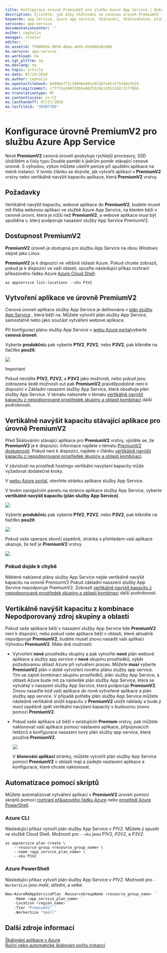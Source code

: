 ```yaml
---
title: Konfigurace úrovně PremiumV2 pro službu Azure App Service | Dokumentace Microsoftu
description: Zjistěte, jak díky škálování na cenovou úroveň PremiumV2 lepší výkon pro webové, mobilní a API aplikace ve službě Azure App Service.
keywords: app service, azure app service, škálování, škálovatelné, plán služby App Service, náklady služby App Service
services: app-service
documentationcenter: ''
author: cephalin
manager: cfowler
editor: ''
ms.assetid: ff00902b-9858-4bee-ab95-d3406018c688
ms.service: app-service
ms.workload: na
ms.tgt_pltfrm: na
ms.devlang: na
ms.topic: article
ms.date: 07/25/2018
ms.author: cephalin
ms.openlocfilehash: 04996e772c2989be89ce551bfa45c57154de7b2d
ms.sourcegitcommit: cfff72e240193b5a802532de12651162c31778b6
ms.translationtype: MT
ms.contentlocale: cs-CZ
ms.lasthandoff: 07/27/2018
ms.locfileid: "39307785"
---
```

# <a name="configure-premiumv2-tier-for-azure-app-service"></a>Konfigurace úrovně PremiumV2 pro službu Azure App Service

Nové **PremiumV2** cenová úroveň poskytuje rychlejší procesory, SSD úložištěm a čísly typu Double paměti k jádrům poměr stávající cenové úrovně. S výhodou, výkon můžete ušetřit peníze při spuštění aplikace na méně instancí. V tomto článku se dozvíte, jak vytvořit aplikaci v **PremiumV2** vrstvy nebo vertikálně navýšit kapacitu aplikace, která **PremiumV2** vrstvy.

## <a name="prerequisites"></a>Požadavky

Vertikálně navýšit kapacitu, webové aplikace do **PremiumV2**, budete muset mít třeba webovou aplikaci ve službě Azure App Service, na kterém běží v cenové úrovni, která je nižší než **PremiumV2**, a webové aplikace musí být spuštěna v, který podporuje nasazení služby App Service PremiumV2.

<a name="availability"></a>

## <a name="premiumv2-availability"></a>Dostupnost PremiumV2

**PremiumV2** úroveň je dostupná pro službu App Service na obou _Windows_ stejně jako _Linux_.

**PremiumV2** je k dispozici ve většině oblastí Azure. Pokud chcete zobrazit, pokud je k dispozici ve vaší oblasti, spusťte následující příkaz rozhraní příkazového řádku Azure [Azure Cloud Shell](../cloud-shell/overview.md):

```azurecli-interactive
az appservice list-locations --sku P1V2
```

<a name="create"></a>

## <a name="create-an-app-in-premiumv2-tier"></a>Vytvoření aplikace ve úrovně PremiumV2

Cenová úroveň aplikace služby App Service je definována v [plán služby App Service](azure-web-sites-web-hosting-plans-in-depth-overview.md) , která běží na. Můžete vytvořit plán služby App Service, samostatně nebo jako součást vytváření webové aplikace.

Při konfiguraci plánu služby App Service v <a href="https://portal.azure.com" target="_blank">webu Azure portal</a>vyberte **cenová úroveň**. 

Vyberte **produkční**a pak vyberte **P1V2**, **P2V2**, nebo **P3V2**, pak klikněte na tlačítko **použít**.

![](media/app-service-configure-premium-tier/scale-up-tier-select.png)

> [!IMPORTANT] 
> Pokud nevidíte **P1V2**, **P2V2**, a **P3V2** jako možnosti, nebo pokud jsou zobrazena šedě možnosti out pak **PremiumV2** pravděpodobně není k dispozici v Základní nasazení služby App Service, která obsahuje plán služby App Service. V tématu naleznete v tématu [vertikálně navýšit kapacitu z nepodporované prostředek skupiny a oblasti kombinaci](#unsupported) další podrobnosti.

## <a name="scale-up-an-existing-app-to-premiumv2-tier"></a>Vertikálně navýšit kapacitu stávající aplikace pro úrovně PremiumV2

Před Škálováním stávající aplikace pro **PremiumV2** vrstvy, ujistěte se, že **PremiumV2** je k dispozici. Informace najdete v tématu [PremiumV2 dostupnosti](#availability). Pokud není k dispozici, najdete v článku [vertikálně navýšit kapacitu z nepodporované prostředek skupiny a oblasti kombinaci](#unsupported).

V závislosti na prostředí hostingu vertikální navýšení kapacity může vyžadovat dodatečné kroky. 

V <a href="https://portal.azure.com" target="_blank">webu Azure portal</a>, otevřete stránku aplikace služby App Service.

V levém navigačním panelu na stránce aplikace služby App Service, vyberte **vertikálně navýšit kapacitu (plán služby App Service)**.

![](media/app-service-configure-premium-tier/scale-up-tier-portal.png)

Vyberte **produkční**a pak vyberte **P1V2**, **P2V2**, nebo **P3V2**, pak klikněte na tlačítko **použít**.

![](media/app-service-configure-premium-tier/scale-up-tier-select.png)

Pokud vaše operace skončí úspěšně, stránka s přehledem vaší aplikace ukazuje, že teď je **PremiumV2** vrstvy.

![](media/app-service-configure-premium-tier/finished.png)

### <a name="if-you-get-an-error"></a>Pokud dojde k chybě

Některé nabízené plány služby App Service nejde vertikálně navýšit kapacitu na úrovně PremiumV2 Pokud základní nasazení služby App Service nepodporuje PremiumV2.  Zobrazit [vertikálně navýšit kapacitu z nepodporované prostředek skupiny a oblasti kombinaci](#unsupported) další podrobnosti.

<a name="unsupported"></a>

## <a name="scale-up-from-an-unsupported-resource-group-and-region-combination"></a>Vertikálně navýšit kapacitu z kombinace Nepodporovaný zdroj skupiny a oblasti

Pokud vaše aplikace běží v nasazení služby App Service kde **PremiumV2** není k dispozici, nebo pokud vaše aplikace běží v oblasti, které aktuálně nepodporuje **PremiumV2**, budete muset znovu nasadit vaši aplikaci Výhodou **PremiumV2**.  Máte dvě možnosti:

- Vytvoření **nové** prostředku skupiny a pak vytvořte **nové** plán webové aplikace a služby app service v **nové** skupinu prostředků, výběr požadovanou oblast Azure při vytváření proces.  Můžete **musí** vyberte **PremiumV2** plán v době vytvoření nového plánu služby app service.  Tím se zajistí kombinací skupinu prostředků, plán služby App Service, a oblasti Azure bude mít za následek plán služby App Service, která se vytvářejí v nasazení služby App Service, která podporuje **PremiumV2**.  Znovu nasaďte kód vaší aplikace do nově vytvořené aplikace a plán služby app service. V případě potřeby plán služby App Service můžete následně vertikálně snížit kapacitu z **PremiumV2** uložit náklady a bude ji moct úspěšně zpět vertikální navýšení kapacity v budoucnu znovu pomocí **PremiumV2**.
- Pokud vaše aplikace už běží v existujícím **Premium** vrstvy, pak můžete naklonovat vaší aplikace pomocí nastavení aplikace, připojovacích řetězců a konfigurace nasazení nový plán služby app service, která používá **PremiumV2**.

    ![](media/app-service-configure-premium-tier/clone-app.png)

    V **klonování aplikací** stránky, můžete vytvořit plán služby App Service pomocí **PremiumV2** v oblasti mají a zadejte nastavení aplikace a konfigurace, které chcete naklonovat.

## <a name="automate-with-scripts"></a>Automatizace pomocí skriptů

Můžete automatizovat vytváření aplikací v **PremiumV2** úroveň pomocí skriptů pomocí [rozhraní příkazového řádku Azure](/cli/azure/install-azure-cli) nebo [prostředí Azure PowerShell](/powershell/azure/overview).

### <a name="azure-cli"></a>Azure CLI

Následující příkaz vytvoří plán služby App Service v _P1V2_. Můžete ji spustit ve službě Cloud Shell. Možnosti pro `--sku` jsou P1V2, _P2V2_, a _P3V2_.

```azurecli-interactive
az appservice plan create \
    --resource-group <resource_group_name> \
    --name <app_service_plan_name> \
    --sku P1V2
```

### <a name="azure-powershell"></a>Azure PowerShell

Následující příkaz vytvoří plán služby App Service v _P1V2_. Možnosti pro `-WorkerSize` jsou _malé_, _střední_, a _velké_.

```PowerShell
New-AzureRmAppServicePlan -ResourceGroupName <resource_group_name> `
    -Name <app_service_plan_name> `
    -Location <region_name> `
    -Tier "PremiumV2" `
    -WorkerSize "Small"
```
## <a name="more-resources"></a>Další zdroje informací

[Škálování aplikace v Azure](web-sites-scale.md)  
[Ruční nebo automatické škálování počtu instancí](../monitoring-and-diagnostics/insights-how-to-scale.md)
